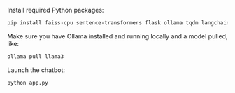 Install required Python packages:
```bash
pip install faiss-cpu sentence-transformers flask ollama tqdm langchain
```

Make sure you have Ollama installed and running locally and a model pulled, like:
```bash
ollama pull llama3
```

Launch the chatbot:
```bash
python app.py
```
